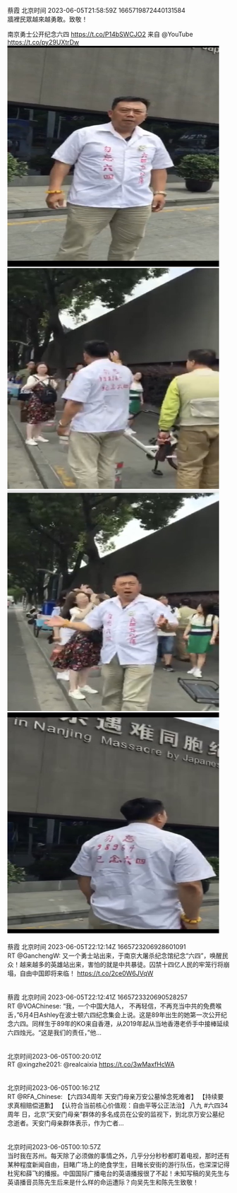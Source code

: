 蔡霞 北京时间 2023-06-05T21:58:59Z 1665719872440131584<br>牆裡民眾越來越勇敢。致敬！

南京勇士公开纪念六四 https://t.co/P14bSWCJO2 来自 @YouTube https://t.co/py29UXtrDw<br><img src='/temp/image/2023/t-Month-6/1665719872440131584_0.jpg' width='480' height='500'><img src='/temp/image/2023/t-Month-6/1665719872440131584_1.jpg' width='480' height='500'><img src='/temp/image/2023/t-Month-6/1665719872440131584_2.jpg' width='480' height='500'><img src='/temp/image/2023/t-Month-6/1665719872440131584_3.jpg' width='480' height='500'><br><br>蔡霞 北京时间 2023-06-05T22:12:14Z 1665723206928601091<br>RT @GanchengW: 又一个勇士站出来，于南京大屠杀纪念馆纪念“六四”，唤醒民众！越来越多的英雄站出来，害怕的就是中共暴徒。囚禁十四亿人民的牢笼行将崩塌，自由中国即将来临！ https://t.co/2ce0W6JVqW<br><br><br>蔡霞 北京时间 2023-06-05T22:12:41Z 1665723320690528257<br>RT @VOAChinese: “我，一个中国大陆人， 不再轻信，不再充当中共的免费喉舌，”6月4日Ashley在波士顿六四纪念集会上说。这是89年出生的她第一次公开纪念六四。同样生于89年的KO来自香港，从2019年起从当地香港老侨手中接棒延续六四烛光。“这是我们的责任，”他…<br><br><br>北京时间2023-06-05T00:20:01Z<br>RT @xingzhe2021: @realcaixia https://t.co/3wMaxfHcWA<br><br><br>北京时间2023-06-05T00:16:21Z<br>RT @RFA_Chinese: 【六四34周年 天安门母亲万安公墓悼念死难者】
【持续要求真相赔偿道歉】
【认符合当前核心价值观：自由平等公正法治】
八九 #六四34周年 日，北京“天安门母亲”群体的多名成员在公安的监视下，到北京万安公墓纪念逝者。天安门母亲群体表示，作为亡者…<br><br><br>北京时间2023-06-05T00:10:57Z<br>当时我在苏州。每天除了必须做的事情之外，几乎分分秒秒都盯着电视，那时还有某种程度新闻自由，目睹广场上的绝食学生，目睹长安街的游行队伍，也深深记得杜宪和薛飞的播报。中国国际广播电台的英语播报很了不起！未知写稿的吴先生与英语播音员陈先生后来是什么样的命运遭际？向吴先生和陈先生致敬！<br><br><br>